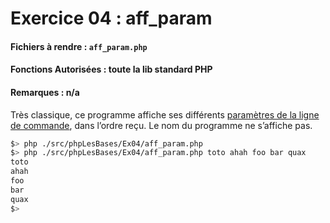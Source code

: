 # Exercice 04 : aff_param
#### Fichiers à rendre : `aff_param.php`
#### Fonctions Autorisées : toute la lib standard PHP
#### Remarques : n/a

Très classique, ce programme affiche ses différents [paramètres de la ligne de commande](https://www.phpfacile.com/apprendre_le_php/parametres_d_entree_script_php), dans l’ordre reçu. Le nom du programme ne s’affiche pas.

```bash
$> php ./src/phpLesBases/Ex04/aff_param.php
$> php ./src/phpLesBases/Ex04/aff_param.php toto ahah foo bar quax
toto
ahah
foo
bar
quax
$>
```

